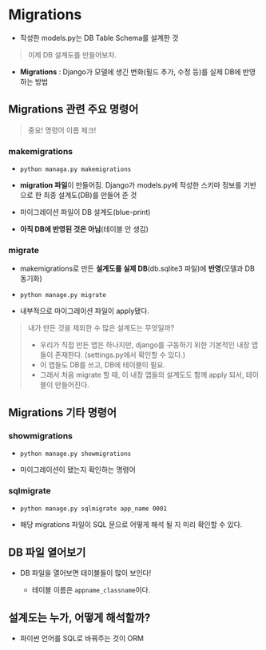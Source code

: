 # Migrations

- 작성한 models.py는 DB Table Schema를 설계한 것

> 이제 DB 설계도를 만들어보자.

- **Migrations** : Django가 모델에 생긴 변화(필드 추가, 수정 등)를 실제 DB에 반영하는 방법

## Migrations 관련 주요 명령어

> 중요! 명령어 이름 체크!

### makemigrations

- `python managa.py makemigrations`

- **migration 파일**이 만들어짐. Django가 models.py에 작성한 스키마 정보를 기반으로 한 최종 설계도(DB)를 만들어 준 것

- 마이그레이션 파일이 DB 설계도(blue-print)

- **아직 DB에 반영된 것은 아님**(테이블 안 생김)

### migrate

- makemigrations로 만든 **설계도를 실제 DB**(db.sqlite3 파일)에 **반영**(모델과 DB 동기화)

- `python manage.py migrate`

- 내부적으로 마이그레이션 파일이 apply됐다.

> 내가 만든 것을 제외한 수 많은 설계도는 무엇일까?
> - 우리가 직접 만든 앱은 하나지만, django를 구동하기 위한 기본적인 내장 앱들이 존재한다. (settings.py에서 확인할 수 있다.)
> - 이 앱들도 DB를 쓰고, DB에 테이블이 필요.
> - 그래서 처음 migrate 할 때, 이 내장 앱들의 설계도도 함께 apply 되서, 테이블이 만들어진다.

## Migrations 기타 명령어

### showmigrations

-  `python manage.py showmigrations` 

- 마이그레이션이 됐는지 확인하는 명령어

### sqlmigrate

- `python manage.py sqlmigrate app_name 0001`

- 해당 migrations 파일이 SQL 문으로 어떻게 해석 될 지 미리 확인할 수 있다.

## DB 파일 열어보기

- DB 파일을 열어보면 테이블들이 많이 보인다!

    - 테이블 이름은 `appname_classname`이다.

## 설계도는 누가, 어떻게 해석할까?

- 파이썬 언어를 SQL로 바꿔주는 것이 ORM